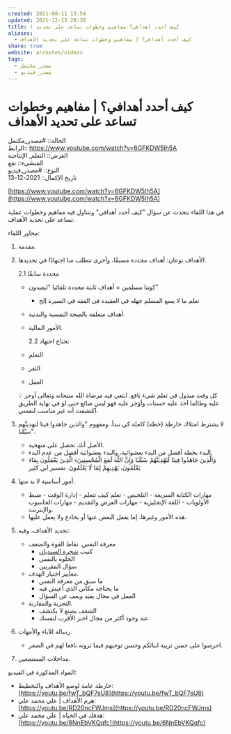 ```yaml
---  
created: 2021-08-11 13:54  
updated: 2021-12-13 20:38  
title: كيف أحدد أهدافي؟ مفاهيم وخطوات تساعد على تحديد ا  
aliases:  
  - كيف أحدد أهدافي؟ | مفاهيم وخطوات تساعد على تحديد الأهداف  
share: true  
website: ar/notes/videos  
tags:  
  - مصدر_مكتمل  
  - مصدر_فيديو  
---  
```

  
  
# كيف أحدد أهدافي؟ | مفاهيم وخطوات تساعد على تحديد الأهداف  
  
الحالة:: #مصدر_مكتمل  
الرابط:: https://www.youtube.com/watch?v=6GFKDW5Ih5A  
الغرض:: التعلم, اﻹنتاجية  
المنشيء:: نفع  
النوع:: #مصدر_فيديو  
تاريخ اﻹكمال:: 2021-12-13  
  
[https://www.youtube.com/watch?v=6GFKDW5Ih5A](https://www.youtube.com/watch?v=6GFKDW5Ih5A)  
  
في هذا اللقاء نتحدث عن سؤال "كيف أحدد أهدافي" ونتناول فيه مفاهيم وخطوات عملية تساعد على تحديد الأهداف.  
  
محاور اللقاء:  
  
1. مقدمة.  
2. الأهداف نوعان: أهداف محددة مسبقًا، وأخرى تتطلب منا اجتهادًا في تحديدها.  
  
   2.1 محددة سابقًا  
  
   - كوننا مسلمين = أهداف ثابتة محددة تلقائيا "ليعبدون"  
     - تعلم ما لا يسع المسلم جهله في العقيدة في الفقه في السيرة إلخ  
   - أهداف متعلقة بالصحة النفسية والبدنية.  
   - اﻷمور المالية.  
  
     2.2 تحتاج اجتهاد  
  
   - التعلم  
   - الثغر  
   - العمل  
  
   <aside>  
   💡 كل وقت مبذول في تعلم شيء نافع. ابتغي فيه مرضاة الله سبحانه وتعالى أوجر عليه وطالما آخذ عليه حسنات وأؤجر عليه فهو ليس ضائع حتى لو في نهاية الطريق اكتشفت أنه غير مناسب لنفسي.  
  
   </aside>  
  
3. لا يشترط امتلاك خارطة (خطة) كاملة كي نبدأ، ومفهوم "والذين جاهدوا فينا لنهدينَّهم سبُلنا".  
   - الأصل أنك تحصل على منهجية.  
   - البدء بخطة أفضل من البدء بعشوائية، والبدء بعشوائية أفضل من عدم البدء.  
   - ﴿وَالَّذِينَ جَاهَدُوا فِينَا لَنَهْدِيَنَّهُمْ سُبُلَنَا وَإِنَّ اللَّهَ لَمَعَ الْمُحْسِنِينَ﴾ الَّذِينَ يَعْمَلُونَ بِمَا يَعْلَمُونَ، يَهْدِيهِمْ لِمَا لَا يَعْلَمُونَ. تفسير ابن كثير  
4. أمور أساسية لا بد منها.  
   - مهارات الكتابة السريعة - التلخيص - تعلم كيف تتعلم - إدارة الوقت - ضبط الأولويات - اللغة اﻹنجليزية - مهارات العرض والتقديم - مهارات الحاسوب واﻹنترنت.  
   - هذه اﻷمور وغيرها، إما يغفل البعض عنها أو يخادع ولا يعمل عليها.  
5. تحديد الأهداف، وفيه:  
   - معرفة النفس. نقاط القوة والضعف  
     - كتيب [شجرة السنديان](https://bit.ly/37ZOkX3)  
     - الخلوة بالنفس  
     - سؤال المقربين  
   - معايير اختيار الهدف.  
     - ما سبق من معرفة النفس  
     - ما يحتاجه مكاني الذي أعيش فيه  
     - العمل في مجال يفيد ويعف عن السؤال  
   - التجربة والمقارنة.  
     - الشغف يصنع لا يكتشف  
     - عند وجود أكثر من مجال اختر اﻷقرب لنفسك  
6. رسالة للآباء والأمهات.  
   - احرصوا على حسن تربية ابنائكم وحسن توجيهم فيما ترونه نافعا لهم في الصغر.  
7. مداخلات المستمعين.  
  
المواد المذكورة في الفيديو:  
  
- خارطة عامة لوضع الأهداف والتخطيط:  
  [https://youtu.be/fwT_bQF7sU8](https://youtu.be/fwT_bQF7sU8)  
- هرم الأهداف | علي محمد علي:  
  [https://youtu.be/RD20ncFWJms](https://youtu.be/RD20ncFWJms)  
- هدفك في الحياة | علي محمد علي:  
  [https://youtu.be/6NnEbVKQqfc](https://youtu.be/6NnEbVKQqfc)  
